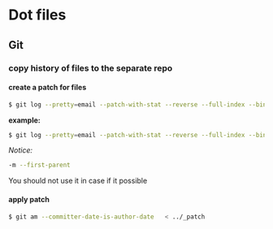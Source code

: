 # Dot files

## Git

### copy history of files to the separate repo

#### create a patch for files

```bash
$ git log --pretty=email --patch-with-stat --reverse --full-index --binary -m --first-parent  -- ${1}> "${2}"
```

<strong> example: </strong>

```bash
$ git log --pretty=email --patch-with-stat --reverse --full-index --binary -m --first-parent  -- src/Illuminate/Notifications/Messages/SlackMessage.php src/Illuminate/Notifications/Messages/SlackAttachment.php > "../_patch"
```

<i>Notice:</i>
```bash
-m --first-parent
```
You should not use it in case if it possible

#### apply patch 

```bash
$ git am --committer-date-is-author-date   < ../_patch

```
